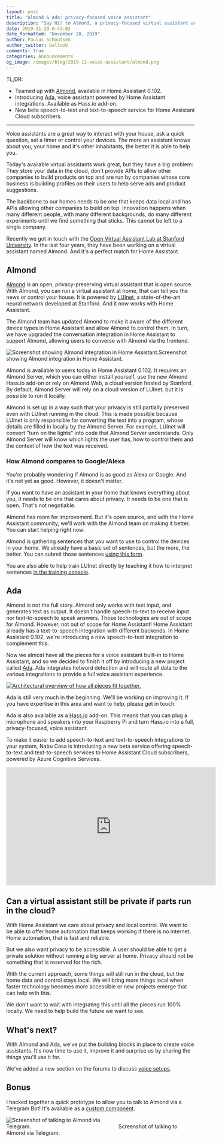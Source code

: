 ```yaml
---
layout: post
title: "Almond & Ada: privacy-focused voice assistant"
description: "Say Hi! to Almond, a privacy-focused virtual assistant and Ada, a voice assistant powered by Home Assistant."
date: 2019-11-20 0:43:02
date_formatted: "November 20, 2019"
author: Paulus Schoutsen
author_twitter: balloob
comments: true
categories: Announcements
og_image: /images/blog/2019-11-voice-assistant/almond.png
---
```


TL;DR:

- Teamed up with [Almond](https://almond.stanford.edu/), available in Home Assistant 0.102.
- Introducing [Ada](https://github.com/home-assistant/ada), voice assistant powered by Home Assistant integrations. Available as Hass.io add-on.
- New beta speech-to-text and text-to-speech service for Home Assistant Cloud subscribers.

---

Voice assistants are a great way to interact with your house, ask a quick question, set a timer or control your devices. The more an assistant knows about you, your home and it's other inhabitants, the better it is able to help you.

Today's available virtual assistants work great, but they have a big problem: They store your data in the cloud, don't provide APIs to allow other companies to build products on top and are run by companies whose core business is building profiles on their users to help serve ads and product suggestions.

The backbone to our homes needs to be one that keeps data local and has APIs allowing other companies to build on top. Innovation happens when many different people, with many different backgrounds, do many different experiments until we find something that sticks. This cannot be left to a single company.

Recently we got in touch with the [Open Virtual Assistant Lab at Stanford University](https://oval.cs.stanford.edu/). In the last four years, they have been working on a virtual assistant named Almond. And it's a perfect match for Home Assistant.

<!--more-->

## Almond

[Almond](https://almond.stanford.edu/) is an open, privacy-preserving virtual assistant that is open source. With Almond, you can run a virtual assistant at home, that can tell you the news or control your house. It is powered by [LUInet](https://almond.stanford.edu/doc/genie-intro.md), a state-of-the-art neural network developed at Stanford. And it now works with Home Assistant.

The Almond team has updated Almond to make it aware of the different device types in Home Assistant and allow Almond to control them. In turn, we have upgraded the conversation integration in Home Assistant to support Almond, allowing users to converse with Almond via the frontend.

<p class='img'><img src='/images/blog/2019-11-voice-assistant/almond.png' alt='Screenshot showing Almond integration in Home Assistant.'>Screenshot showing Almond integration in Home Assistant.</p>

Almond is available to users today in Home Assistant 0.102. It requires an Almond Server, which you can either install yourself, use the new Almond Hass.io add-on or rely on Almond Web, a cloud version hosted by Stanford. By default, Almond Server will rely on a cloud version of LUInet, but it is possible to run it locally.

Almond is set up in a way such that your privacy is still partially preserved even with LUInet running in the cloud. This is made possible because LUInet is only responsible for converting the text into a program, whose details are filled in locally by the Almond Server. For example, LUInet will convert "turn on the lights" into code that Almond Server understands. Only Almond Server will know which lights the user has, how to control them and the context of how the text was received.

### How Almond compares to Google/Alexa

You're probably wondering if Almond is as good as Alexa or Google. And it's not yet as good. However, it doesn't matter.

If you want to have an assistant in your home that knows everything about you, it needs to be one that cares about privacy. It needs to be one that is open. That's not negotiable.

Almond has room for improvement. But it's open source, and with the Home Assistant community, we'll work with the Almond team on making it better. You can start helping right now:

Almond is gathering sentences that you want to use to control the devices in your home. We already have a basic set of sentences, but the more, the better. You can submit those sentences [using this form](https://docs.google.com/forms/d/e/1FAIpQLSeStJfjvueNAiueRVmP47XALRaJlx7tttzJjRfVjX4J546-uA/viewform).

You are also able to help train LUInet directly by teaching it how to interpret sentences [in the training console](https://almond.stanford.edu/developers/train).

## Ada

Almond is not the full story. Almond only works with text input, and generates text as output. It doesn't handle speech-to-text to receive input nor text-to-speech to speak answers. Those technologies are out of scope for Almond. However, not out of scope for Home Assistant! Home Assistant already has a text-to-speech integration with different backends. In Home Assistant 0.102, we're introducing a new speech-to-text integration to complement this.

Now we almost have all the pieces for a voice assistant built-in to Home Assistant, and so we decided to finish it off by introducing a new project called [Ada](https://github.com/home-assistant/ada). Ada integrates hotword detection and will route all data to the various integrations to provide a full voice assistant experience.

<a href='/images/blog/2019-11-voice-assistant/overview.svg'><img src='/images/blog/2019-11-voice-assistant/overview.svg' alt='Architectural overview of how all pieces fit together.' style='border: 0;box-shadow: none;'></a>

Ada is still very much in the beginning. We'll be working on improving it. If you have expertise in this area and want to help, please get in touch.

Ada is also available as a [Hass.io](http://hass.io) add-on. This means that you can plug a microphone and speakers into your Raspberry Pi and turn Hass.io into a full, privacy-focused, voice assistant.

To make it easier to add speech-to-text and text-to-speech integrations to your system, Nabu Casa is introducing a new beta service offering speech-to-text and text-to-speech services to Home Assistant Cloud subscribers, powered by Azure Cognitive Services.

<div class='videoWrapper'>
<iframe width="560" height="315" src="https://www.youtube.com/embed/8VFZiHcjp78" frameborder="0" allowfullscreen></iframe>
</div>

## Can a virtual assistant still be private if parts run in the cloud?

With Home Assistant we care about privacy and local control. We want to be able to offer home automation that keeps working if there is no internet. Home automation, that is fast and reliable.

But we also want privacy to be accessible. A user should be able to get a private solution without running a big server at home. Privacy should not be something that is reserved for the rich.

With the current approach, some things will still run in the cloud, but the home data and control stays local. We will bring more things local when faster technology becomes more accessible or new projects emerge that can help with this.

We don't want to wait with integrating this until all the pieces run 100% locally. We need to help build the future we want to see.

## What's next?

With Almond and Ada, we've put the building blocks in place to create voice assistants. It's now time to use it, improve it and surprise us by sharing the things you'll use it for.

We've added a new section on the forums to discuss [voice setups](https://community.home-assistant.io/c/configuration/voice-assistant).

## Bonus

I hacked together a quick prototype to allow you to talk to Almond via a Telegram Bot! It's available as a [custom component](https://gist.github.com/balloob/d59cae89d19a14bcec99ce1bde05bd44).

<p class='img'><img src='/images/blog/2019-11-voice-assistant/telegram.png' style='max-width: 300px' alt='Screenshot of talking to Almond via Telegram.'>Screenshot of talking to Almond via Telegram.</p>
